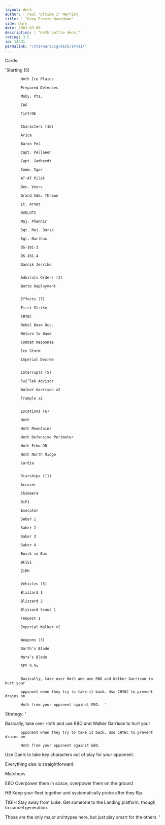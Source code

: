 ```yaml
---
layout: deck
author: ! Paul "Ultima 1" Merrian
title: ! "Deep Freeze beatdown"
side: Dark
date: 2001-03-09
description: ! "Hoth battle deck."
rating: 3.5
id: 14431
permalink: "/starwarsccg/deck/14431/"
---
```

Cards: 

'Starting (5) 

           Hoth Ice Plains 

           Prepared Defenses 

           Moby. Pts. 

           IAO 

           TinT/OE 


           Characters (16) 

           Arica 

           Baron Fel 

           Capt. Pellaeon 

           Capt. Godherdt 

           Comm. Igar 

           AT-AT Pilot 

           Gen. Veers 

           Grand Adm. Thrawn 

           Lt. Arnet 

           DVDLOTS 

           Maj. Phennir 

           Sgt. Maj. Bursk 

           Sgt. Narthax 

           DS-181-3 

           DS-181-4 

           Dannik Jerriko 


           Admirals Orders (1) 

           Batte Deployment 


           Effects (7) 

           First Strike 

           CHYBC 

           Rebel Base Occ. 

           Return to Base 

           Combat Response 

           Ice Storm 

           Imperial Decree 


           Interrupts (5) 

           Twi’lek Advisor 

           Walker Garrison x2 

           Trample x2 


           Locations (6) 

           Hoth 

           Hoth Mountains 

           Hoth Defensive Perimeter 

           Hoth Echo DB 

           Hoth North Ridge 

           Cardia 


           Starships (11) 

           Accuser 

           Chimaera 

           DiP1 

           Executor 

           Saber 1 

           Saber 2 

           Saber 3 

           Saber 4 

           Bossk in Bus 

           BFiS1 

           ZiMH 


           Vehicles (5) 

           Blizzard 1 

           Blizzard 2 

           Blizzard Scout 1 

           Tempest 1 

           Imperial Walker x2 


           Weapons (3) 

           Darth’s Blade 

           Mara’s Blade 

           SFS 9.3s 


           Basically, take over Hoth and use RBO and Walker Garrison to hurt your 

           opponent when they try to take it back. Use CHYBC to prevent drains on 

           Hoth from your opponent against EBO.  '

Strategy: '

Basically, take over Hoth and use RBO and Walker Garrison to hurt your 

           opponent when they try to take it back. Use CHYBC to prevent drains on 

           Hoth from your opponent against EBO. 


Use Danik to take key characters out of play for your opponent.


Everything else is straightforward


Matchups

EBO  Overpower them in space, overpower them on the ground

HB  Keep your fleet together and systematically probe after they flip.

TIGIH  Stay away from Luke.  Get someone to the Landing platform, though, to cancel generation.


Those are the only major archtypes here, but just play smart for the others. '
